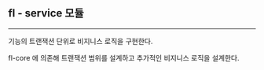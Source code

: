 ## fl - service 모듈

----


기능의 트랜잭션 단위로 비지니스 로직을 구현한다.

fl-core 에 의존해 트랜잭션 범위를 설계하고 추가적인 비지니스 로직을 설계한다.